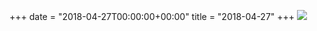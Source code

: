+++
date = "2018-04-27T00:00:00+00:00"
title = "2018-04-27"
+++
<img class="img-fluid" src="/2018-04-27.jpg" />
